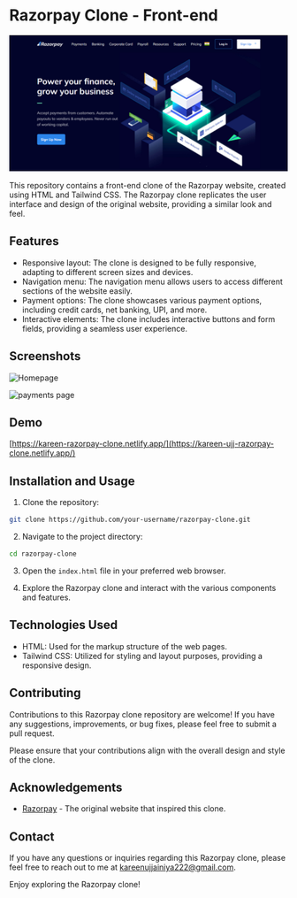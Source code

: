 
# Razorpay Clone - Front-end

![Razorpay Clone](razorpay_screenshot.png)

This repository contains a front-end clone of the Razorpay website, created using HTML and Tailwind CSS. The Razorpay clone replicates the user interface and design of the original website, providing a similar look and feel.

## Features

- Responsive layout: The clone is designed to be fully responsive, adapting to different screen sizes and devices.
- Navigation menu: The navigation menu allows users to access different sections of the website easily.
- Payment options: The clone showcases various payment options, including credit cards, net banking, UPI, and more.
- Interactive elements: The clone includes interactive buttons and form fields, providing a seamless user experience.

## Screenshots

![Homepage](https://github.com/Kareen12/RazorpayClone/assets/105985059/d49bbde0-6a84-4371-80ad-873a048ac1fc)

![payments page](https://github.com/Kareen12/RazorpayClone/assets/105985059/5dc3b85e-408b-4469-97b1-9051ab76fb1e)


## Demo

[https://kareen-razorpay-clone.netlify.app/](https://kareen-ujj-razorpay-clone.netlify.app/)

## Installation and Usage

1. Clone the repository:

```bash
git clone https://github.com/your-username/razorpay-clone.git
```

2. Navigate to the project directory:

```bash
cd razorpay-clone
```

3. Open the `index.html` file in your preferred web browser.

4. Explore the Razorpay clone and interact with the various components and features.

## Technologies Used

- HTML: Used for the markup structure of the web pages.
- Tailwind CSS: Utilized for styling and layout purposes, providing a responsive design.

## Contributing

Contributions to this Razorpay clone repository are welcome! If you have any suggestions, improvements, or bug fixes, please feel free to submit a pull request.

Please ensure that your contributions align with the overall design and style of the clone.

## Acknowledgements

- [Razorpay](https://razorpay.com/) - The original website that inspired this clone.

## Contact

If you have any questions or inquiries regarding this Razorpay clone, please feel free to reach out to me at kareenujjainiya222@gmail.com.

Enjoy exploring the Razorpay clone!

